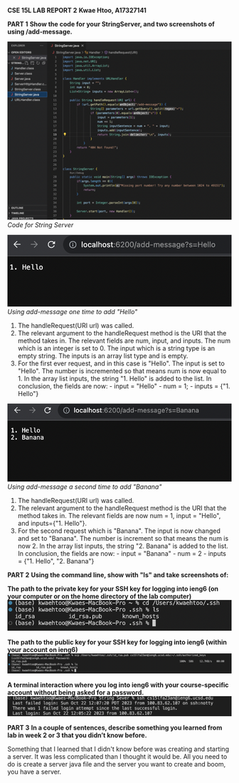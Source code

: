 **CSE 15L LAB REPORT 2**
**Kwae Htoo, A17327141**

**PART 1**
**Show the code for your StringServer, and two screenshots of using /add-message.**

![Image](part_1_1.png)
*Code for String Server*

![Image](part_1_2.png)
*Using add-message one time to add "Hello"*
1. The handleRequest(URI url) was called.
2. The relevant argument to the handleRequest method is the URI that the method takes in. The relevant fields are num, input, and inputs.      The num which is an integer is set to 0. The input which is a string type is an empty string. The inputs is an array list type and is 
   empty.
3. For the first ever request, and in this case is "Hello". The input is set to "Hello". The number is incremented so that means num is now 
   equal to 1. In the array list inputs, the string "1. Hello" is added to the list. In conclusion, the fields are now:
       - input = "Hello"
       - num = 1;
       - inputs = {"1. Hello"}

![Image](part_1_3.png)
*Using add-message a second time to add "Banana"*
1. The handleRequest(URI url) was called.
2. The relevant argument to the handleRequest method is the URI that the method takes in. The relevant fields are now num = 1,
   input = "Hello", and inputs={"1. Hello"}.
3. For the second request which is "Banana". The input is now changed and set to "Banana". The number is increment so that means the num is 
   now 2. In the array list inputs, the string "2. Banana" is added to the list. In conclusion, the fields are now:
       - input = "Banana"
       - num = 2
       - inputs = {"1. Hello", "2. Banana"}

**PART 2**
**Using the command line, show with "ls" and take screenshots of:**

**The path to the private key for your SSH key for logging into ieng6 (on your computer or on the home directory of the lab computer)**
![Image](part_2_1.png)

**The path to the public key for your SSH key for logging into ieng6 (within your account on ieng6)**
![Image](part_2_2.png)

**A terminal interaction where you log into ieng6 with your course-specific account without being asked for a password.**
![Image](part_2_3.png)

**PART 3**
**In a couple of sentences, describe something you learned from lab in week 2 or 3 that you didn’t know before.**

Something that I learned that I didn't know before was creating and starting a server. It was less complicated than I thought it would be. All you need to do is create a server java file and the server you want to create and boom, you have a server.
